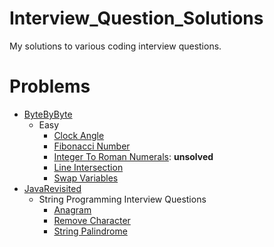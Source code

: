 # Interview_Question_Solutions
My solutions to various coding interview questions.

# Problems
- [ByteByByte](https://www.byte-by-byte.com/coding-interview-questions/)
    - Easy
        - [Clock Angle](./byte_by_byte/Easy/clock_angle/src/main.rs)
        - [Fibonacci Number](./byte_by_byte/Easy/fibonacci_number/src/main.rs)
        - [Integer To Roman Numerals](./byte_by_byte/Easy/integer_to_roman_numerals/src/main.rs):
          **unsolved**
        - [Line Intersection](./byte_by_byte/Easy/line_intersection/src/main.rs)
        - [Swap Variables](./byte_by_byte/Easy/swap_variables/src/main.rs)
- [JavaRevisited](https://javarevisited.blogspot.com/2011/06/top-programming-interview-questions.html)
    - String Programming Interview Questions
        - [Anagram](./java_revisited/string_programming/anagram.py)
        - [Remove Character](./java_revisited/string_programming/remove_char.py)
        - [String Palindrome](./java_revisited/string_programming/string_palindrome.py)
